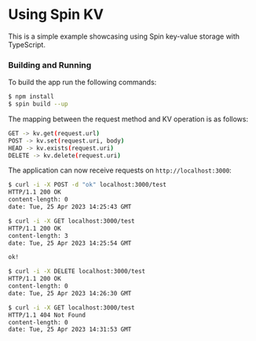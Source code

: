 # Using Spin KV

This is a simple example showcasing using Spin key-value storage with TypeScript.

###  Building and Running

To build the app run the following commands:

```bash
$ npm install
$ spin build --up
```

The mapping between the request method and KV operation is as follows:
```bash
GET -> kv.get(request.url)
POST -> kv.set(request.uri, body)
HEAD -> kv.exists(request.uri)
DELETE -> kv.delete(request.uri)
```

The application can now receive requests on `http://localhost:3000`:

```bash
$ curl -i -X POST -d "ok" localhost:3000/test
HTTP/1.1 200 OK
content-length: 0
date: Tue, 25 Apr 2023 14:25:43 GMT

$ curl -i -X GET localhost:3000/test
HTTP/1.1 200 OK
content-length: 3
date: Tue, 25 Apr 2023 14:25:54 GMT

ok!

$ curl -i -X DELETE localhost:3000/test
HTTP/1.1 200 OK
content-length: 0
date: Tue, 25 Apr 2023 14:26:30 GMT

$ curl -i -X GET localhost:3000/test
HTTP/1.1 404 Not Found
content-length: 0
date: Tue, 25 Apr 2023 14:31:53 GMT
```
